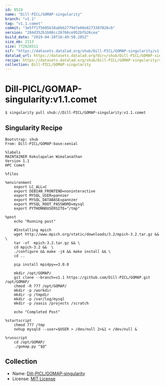 ```yaml
---
id: 8524
name: "Dill-PICL/GOMAP-singularity"
branch: "v1.1"
tag: "v1.1.comet"
commit: "3e5ff1f5605b38a8bb2779d7e60e8273307826cb"
version: "284d352b1b08cc26766ce952bfb26cea"
build_date: "2019-04-20T16:49:50.285Z"
size_mb: 2113
size: 772628511
sif: "https://datasets.datalad.org/shub/Dill-PICL/GOMAP-singularity/v1.1.comet/2019-04-20-3e5ff1f5-284d352b/284d352b1b08cc26766ce952bfb26cea.simg"
datalad_url: https://datasets.datalad.org?dir=/shub/Dill-PICL/GOMAP-singularity/v1.1.comet/2019-04-20-3e5ff1f5-284d352b/
recipe: https://datasets.datalad.org/shub/Dill-PICL/GOMAP-singularity/v1.1.comet/2019-04-20-3e5ff1f5-284d352b/Singularity
collection: Dill-PICL/GOMAP-singularity
---
```


# Dill-PICL/GOMAP-singularity:v1.1.comet

```bash
$ singularity pull shub://Dill-PICL/GOMAP-singularity:v1.1.comet
```

## Singularity Recipe

```singularity
Bootstrap: shub
From: Dill-PICL/GOMAP-base:xenial

%labels
MAINTAINER Kokulapalan Wimalanathan
Version 1.1
HPC Comet

%files 

%environment
    export LC_ALL=C
	export DEBIAN_FRONTEND=noninteractive
	export MYSQL_USER=pannzer
    export MYSQL_DATABASE=pannzer
    export MYSQL_ROOT_PASSWORD=mysql 
    export PYTHONNOUSERSITE="/tmp"

%post
	echo "Running post"

    #Installing mpich 
    wget http://www.mpich.org/static/downloads/3.2/mpich-3.2.tar.gz &&  \
    tar -xf  mpich-3.2.tar.gz && \
    cd mpich-3.2 &&  \
    ./configure && make -j4 && make install && \
    cd .. 
    
	pip install mpi4py==3.0.0  

	mkdir /opt/GOMAP/ 
	git clone --branch=v1.1 https://github.com/Dill-PICL/GOMAP.git /opt/GOMAP/
	chmod -R 777 /opt/GOMAP/ 
	mkdir -p /workdir 
	mkdir -p /tmpdir 
	mkdir -p /var/log/mysql
	mkdir -p /oasis /projects /scratch
	
	echo "Completed Post"

%startscript
	chmod 777 /tmp
	nohup mysqld --user=$USER > /dev/null 2>&1 < /dev/null &

%runscript
	cd /opt/GOMAP/ 
	./gomap.py "$@"
```

## Collection

 - Name: [Dill-PICL/GOMAP-singularity](https://github.com/Dill-PICL/GOMAP-singularity)
 - License: [MIT License](https://api.github.com/licenses/mit)


